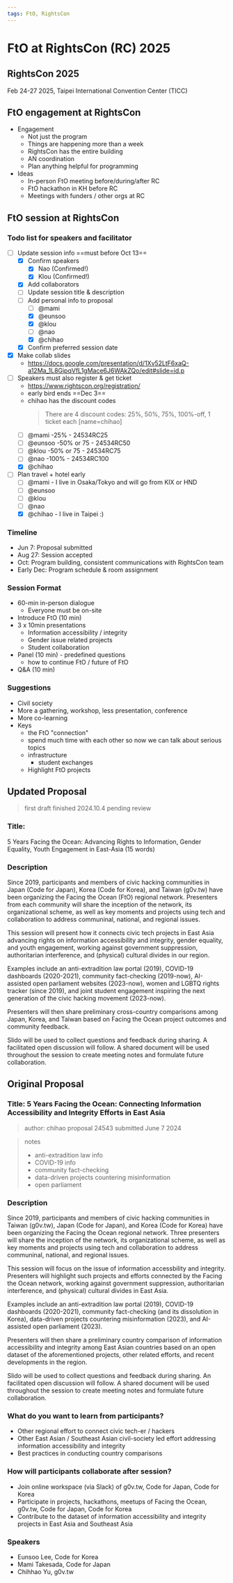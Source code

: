 ```yaml
---
tags: FtO, RightsCon
---
```

# FtO at RightsCon (RC) 2025

## RightsCon 2025
Feb 24-27 2025, Taipei International Convention Center (TICC)

## FtO engagement at RightsCon
- Engagement
    - Not just the program
    - Things are happening more than a week
    - RightsCon has the entire building
    - AN coordination
    - Plan anything helpful for programming
- Ideas
    - In-person FtO meeting before/during/after RC
    - FtO hackathon in KH before RC
    - Meetings with funders / other orgs at RC

## FtO session at RightsCon

### Todo list for speakers and facilitator

- [ ] Update session info ==must before Oct 13==
    - [x] Confirm speakers
        - [x] Nao (Confirmed!)
        - [x] Klou (Confirmed!)
    - [x] Add collaborators
    - [ ] Update session title & description
    - [ ] Add personal info to proposal
        - [ ] @mami
        - [x] @eunsoo
        - [x] @klou
        - [ ] @nao
        - [x] @chihao
    - [x] Confirm preferred session date
- [x] Make collab slides
    - https://docs.google.com/presentation/d/1Xv52LtF6xaQ-a12Ma_1L8GipqVfL1gMace6J6WAkZQo/edit#slide=id.p
- [ ] Speakers must also register & get ticket
    - https://www.rightscon.org/registration/
    - early bird ends ==Dec 3==
    - chihao has the discount codes
        > There are 4 discount codes: 25%, 50%, 75%, 100%-off, 1 ticket each [name=chihao]
    - [ ] @mami -25% - 24534RC25
    - [ ] @eunsoo -50% or 75 - 24534RC50
    - [ ] @klou -50% or 75 - 24534RC75
    - [ ] @nao -100% - 24534RC100
    - [x] @chihao
- [ ] Plan travel + hotel early
    - [ ] @mami - I live in Osaka/Tokyo and will go from KIX or HND
    - [ ] @eunsoo
    - [ ] @klou
    - [ ] @nao
    - [x] @chihao - I live in Taipei :)

### Timeline

- Jun 7: Proposal submitted
- Aug 27: Session accepted
- Oct: Program building, consistent communications with RightsCon team
- Early Dec: Program schedule & room assignment

### Session Format

- 60-min in-person dialogue
    - Everyone must be on-site
- Introduce FtO (10 min)
- 3 x 10min presentations
    - Information accessibility / integrity
    - Gender issue related projects
    - Student collaboration
- Panel (10 min) - predefined questions
    - how to continue FtO / future of FtO
- Q&A (10 min)

### Suggestions

- Civil society
- More a gathering, workshop, less presentation, conference
- More co-learning
- Keys
    - the FtO "connection"
    - spend much time with each other so now we can talk about serious topics
    - infrastructure
        - student exchanges
    - Highlight FtO projects

## Updated Proposal
> first draft finished 2024.10.4
> pending review

### Title: 

5 Years Facing the Ocean: Advancing Rights to Information, Gender Equality, Youth Engagement in East-Asia (15 words)

### Description

Since 2019, participants and members of civic hacking communities in Japan (Code for Japan), Korea (Code for Korea), and Taiwan (g0v.tw)  have been organizing the Facing the Ocean (FtO) regional network. Presenters from each community will share the inception of the network, its organizational scheme, as well as key moments and projects using tech and collaboration to address communinal, national, and regional issues.

This session will present how it connects civic tech projects in East Asia advancing rights on information accessibility and integrity, gender equality, and youth engagement, working against government suppression, authoritarian interference, and (physical) cultural divides in our region.

Examples include an anti-extradition law portal (2019), COVID-19 dashboards (2020-2021), community fact-checking (2019-now), AI-assisted open parliament websites (2023-now), women and LGBTQ rights tracker (since 2019), and joint student engagement inspiring the next generation of the civic hacking movement (2023-now).

Presenters will then share preliminary cross-country comparisons among Japan, Korea, and Taiwan based on Facing the Ocean project outcomes and community feedback.

Slido will be used to collect questions and feedback during sharing. A facilitated open discussion will follow. A shared document will be used throughout the session to create meeting notes and formulate future collaboration.


## Original Proposal

### Title: 5 Years Facing the Ocean: Connecting Information Accessibility and Integrity Efforts in East Asia

> author: chihao
> proposal 24543
> submitted June 7 2024

> notes
> - anti-extradition law info
> - COVID-19 info
> - community fact-checking
> - data-driven projects countering misinformation
> - open parliament
> 

### Description

Since 2019, participants and members of civic hacking communities in Taiwan (g0v.tw), Japan (Code for Japan), and Korea (Code for Korea) have been organizing the Facing the Ocean regional network. Three presenters will share the inception of the network, its organizational scheme, as well as key moments and projects using tech and collaboration to address communinal, national, and regional issues.

This session will focus on the issue of information accessbility and integrity. Presenters will highlight such projects and efforts connected by the Facing the Ocean network, working against government suppression, authoritarian interference, and (physical) cultural divides in East Asia.

Examples include an anti-extradition law portal (2019), COVID-19 dashboards (2020-2021), community fact-checking (and its dissolution in Korea), data-driven projects countering misinformation (2023), and AI-assisted open parliament (2023).

Presenters will then share a preliminary country comparison of information accessibility and integrity among East Asian countries based on an open dataset of the aforementioned projects, other related efforts, and recent developments in the region.

Slido will be used to collect questions and feedback during sharing. An facilitated open discussion will follow. A shared document will be used throughout the session to create meeting notes and formulate future collaboration.

### What do you want to learn from participants?

- Other regional effort to connect civic tech-er / hackers
- Other East Asian / Southeast Asian civil-society led effort addressing information accessibility and integrity
- Best practices in conducting country comparisons

### How will participants collaborate after session?

- Join online workspace (via Slack) of g0v.tw, Code for Japan, Code for Korea
- Participate in projects, hackathons, meetups of Facing the Ocean, g0v.tw, Code for Japan, Code for Korea
- Contribute to the dataset of information accessibility and integrity projects in East Asia and Southeast Asia

### Speakers

- Eunsoo Lee, Code for Korea
- Mami Takesada, Code for Japan
- Chihhao Yu, g0v.tw
